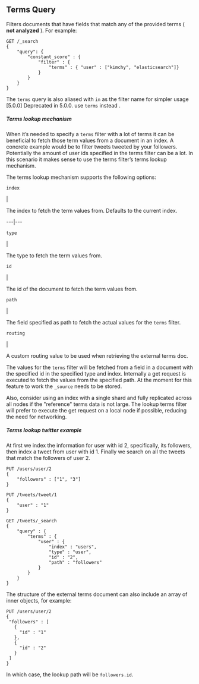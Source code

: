## Terms Query

Filters documents that have fields that match any of the provided terms ( **not analyzed** ). For example:
    
    
    GET /_search
    {
        "query": {
            "constant_score" : {
                "filter" : {
                    "terms" : { "user" : ["kimchy", "elasticsearch"]}
                }
            }
        }
    }

The `terms` query is also aliased with `in` as the filter name for simpler usage  [5.0.0] Deprecated in 5.0.0. use `terms` instead .

##### Terms lookup mechanism

When it’s needed to specify a `terms` filter with a lot of terms it can be beneficial to fetch those term values from a document in an index. A concrete example would be to filter tweets tweeted by your followers. Potentially the amount of user ids specified in the terms filter can be a lot. In this scenario it makes sense to use the terms filter’s terms lookup mechanism.

The terms lookup mechanism supports the following options:

`index`

| 

The index to fetch the term values from. Defaults to the current index.   
  
---|---  
  
`type`

| 

The type to fetch the term values from.   
  
`id`

| 

The id of the document to fetch the term values from.   
  
`path`

| 

The field specified as path to fetch the actual values for the `terms` filter.   
  
`routing`

| 

A custom routing value to be used when retrieving the external terms doc.   
  
The values for the `terms` filter will be fetched from a field in a document with the specified id in the specified type and index. Internally a get request is executed to fetch the values from the specified path. At the moment for this feature to work the `_source` needs to be stored.

Also, consider using an index with a single shard and fully replicated across all nodes if the "reference" terms data is not large. The lookup terms filter will prefer to execute the get request on a local node if possible, reducing the need for networking.

##### Terms lookup twitter example

At first we index the information for user with id 2, specifically, its followers, then index a tweet from user with id 1. Finally we search on all the tweets that match the followers of user 2.
    
    
    PUT /users/user/2
    {
        "followers" : ["1", "3"]
    }
    
    PUT /tweets/tweet/1
    {
        "user" : "1"
    }
    
    GET /tweets/_search
    {
        "query" : {
            "terms" : {
                "user" : {
                    "index" : "users",
                    "type" : "user",
                    "id" : "2",
                    "path" : "followers"
                }
            }
        }
    }

The structure of the external terms document can also include an array of inner objects, for example:
    
    
    PUT /users/user/2
    {
     "followers" : [
       {
         "id" : "1"
       },
       {
         "id" : "2"
       }
     ]
    }

In which case, the lookup path will be `followers.id`.
